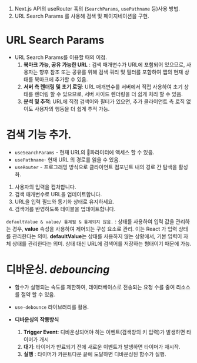1. Next.js API의 useRouter 훅의 (`SearchParams`, `usePathname` 등)사용 방법.
2. URL Search Params 를 사용해 검색 및 페이지네이션을 구현.

# URL Search Params

- URL Search Params를 이용할 때의 이점.
	1. **북마크 가능, 공유 가능한 URL** : 검색 매개변수가 URL에 포함되어 있으므로, 사용자는 향후 참조 또는 공유를 위해 검색 쿼리 및 필터를 포함하여 앱의 현재 상태를 북마크에 추가할 수 있음.
	2. **서버 측 렌더링 및 초기 로딩**: URL 매개변수를 서버에서 직접 사용하여 초기 상태를 렌더링 할 수 있으므로, 서버 사이드 렌더링을 더 쉽게 처리 할 수 있음.
	3. **분석 및 추적**: URL에 직접 검색어와 필터가 있으면, 추가 클라이언트 측 로직 없이도 사용자의 행동을 더 쉽게 추적 가능.

# 검색 기능 추가.
- `useSearchParams` - 현재 URL의 파라미터에 액세스 할 수 있음.
- `usePathname`- 현재 URL 의 경로를 읽을 수 있음.
- `useRouter` - 프로그래밍 방식으로 클라이언트 컴포넌트 내의 경로 간 탐색을 활성화.

1. 사용자의 입력을 캡처합니다.
2. 검색 매개변수로 URL을 업데이트합니다.
3. URL을 입력 필드와 동기화 상태로 유지하세요.
4. 검색어를 반영하도록 테이블을 업데이트합니다.

`defaultValue & value/ 통제됨 & 통제되지 않음.`
: 상태를 사용하여 입력 값을 관리하는 경우, **value** 속성을 사용하여 제어되는 구성 요소로 관리.
이는 React 가 입력 상태를 관리한다는 의미.
**defaultValue**는 상태를 사용하지 않는 상황에서, 기본 입력이 자체 상태를 관리한다는 의미.
상태 대신 URL에 검색어를 저장하는 형태이기 때문에 가능.


# 디바운싱. *debouncing*

- 함수가 실행되는 속도를 제한하여, 데이터베이스로 전송되는 요청 수를 줄여 리소스를 절약 할 수 있음.
- `use-debounce` 라이브러리를 활용.

- **디바운싱의 작동방식**
	1. **Trigger Event**: 디바운싱되어야 하는 이벤트(검색창의 키 입력)가 발생하면 타이머가 개시
	2. **대기**: 타이머가 만료되기 전에 새로운 이벤트가 발생하면 타이머가 재시작.
	3. **실행** : 타이머가 카운트다운 끝에 도달하면 디바운싱된 함수가 실행.

